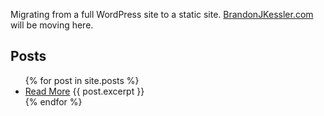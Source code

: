 Migrating from a full WordPress site to a static site. [BrandonJKessler.com](https://www.brandonjkessler.com/) will be moving here.


## Posts

<ul>
  {% for post in site.posts %}
    <li>
      <a href="{{ post.url }}">Read More</a>
      {{ post.excerpt }}
    </li>
  {% endfor %}
</ul>

